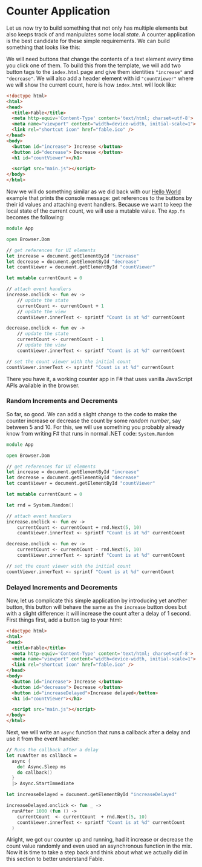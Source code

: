 # Counter Application

Let us now try to build something that not only has multiple elements but also keeps track of and manipulates some local *state*. A counter application is the best candidate for these simple requirements. We can build something that looks like this:

<resolved-image source="/images/fable/counter.gif" />

We will need buttons that change the contents of a text element every time you click one of them. To build this from the template, we will add two button tags to the `index.html` page and give them identities `"increase"` and `"decrease"`. We will also add a header element with id `"countViewer"` where we will show the current count, here is how `index.html` will look like:

```html {highlight:[10, 11, 12]}
<!doctype html>
<html>
<head>
  <title>Fable</title>
  <meta http-equiv='Content-Type' content='text/html; charset=utf-8'>
  <meta name="viewport" content="width=device-width, initial-scale=1">
  <link rel="shortcut icon" href="fable.ico" />
</head>
<body>
  <button id="increase"> Increase </button>
  <button id="decrease"> Decrease </button>
  <h1 id="countViewer"></h1>

  <script src="main.js"></script>
</body>
</html>
```

Now we will do something similar as we did back with our [Hello World](hello-world) example that prints the console message: get references to the buttons by their id values and attaching event handlers. Because we want to keep the local state of the current count, we will use a mutable value. The `App.fs` becomes the following:

```fsharp
module App

open Browser.Dom

// get references for UI elements
let increase = document.getElementById "increase"
let decrease = document.getElementById "decrease"
let countViewer = document.getElementById "countViewer"

let mutable currentCount = 0

// attach event handlers
increase.onclick <- fun ev ->
    // update the state
    currentCount <- currentCount + 1
    // update the view
    countViewer.innerText <- sprintf "Count is at %d" currentCount

decrease.onclick <- fun ev ->
    // update the state
    currentCount <- currentCount - 1
    // update the view
    countViewer.innerText <- sprintf "Count is at %d" currentCount

// set the count viewer with the initial count
countViewer.innerText <- sprintf "Count is at %d" currentCount
```
There you have it, a working counter app in F# that uses vanilla JavaScript APIs available in the browser.

### Random Increments and Decrements
So far, so good. We can add a slight change to the code to make the counter increase or decrease the count by some *random number*, say between 5 and 10. For this, we will use something you probably already know from writing F# that runs in normal .NET code: `System.Random`
```fsharp {highlight: [12, 16, 20]}
module App

open Browser.Dom

// get references for UI elements
let increase = document.getElementById "increase"
let decrease = document.getElementById "decrease"
let countViewer = document.getElementById "countViewer"

let mutable currentCount = 0

let rnd = System.Random()

// attach event handlers
increase.onclick <- fun ev ->
    currentCount <- currentCount + rnd.Next(5, 10)
    countViewer.innerText <- sprintf "Count is at %d" currentCount

decrease.onclick <- fun ev ->
    currentCount <- currentCount - rnd.Next(5, 10)
    countViewer.innerText <- sprintf "Count is at %d" currentCount

// set the count viewer with the initial count
countViewer.innerText <- sprintf "Count is at %d" currentCount
```

<resolved-image source="/images/fable/random-counter.gif" />


### Delayed Increments and Decrements
Now, let us complicate this simple application by introducing yet another button, this button will behave the same as the `increase` button does but with a slight difference: it will increase the count after a delay of 1 second. First things first, add a button tag to your html:
```html {highlight: [12]}
<!doctype html>
<html>
<head>
  <title>Fable</title>
  <meta http-equiv='Content-Type' content='text/html; charset=utf-8'>
  <meta name="viewport" content="width=device-width, initial-scale=1">
  <link rel="shortcut icon" href="fable.ico" />
</head>
<body>
  <button id="increase"> Increase </button>
  <button id="decrease"> Decrease </button>
  <button id="increaseDelayed">Increase delayed</button>
  <h1 id="countViewer"></h1>

  <script src="main.js"></script>
</body>
</html>

```
Next, we will write an `async` function that runs a callback after a delay and use it from the event handler:
```fsharp
// Runs the callback after a delay
let runAfter ms callback =
  async {
    do! Async.Sleep ms
    do callback()
  }
  |> Async.StartImmediate

let increaseDelayed = document.getElementById "increaseDelayed"

increaseDelayed.onclick <- fun _ ->
  runAfter 1000 (fun () ->
    currentCount  <- currentCount  + rnd.Next(5, 10)
    countViewer.innerText <- sprintf "Count is at %d" currentCount
  )
```

<resolved-image source="/images/fable/random-counter-delayed.gif" />

Alright, we got our counter up and running, had it increase or decrease the count value randomly and even used an asynchronous function in the mix. Now it is time to take a step back and think about what we actually did in this section to better understand Fable.
